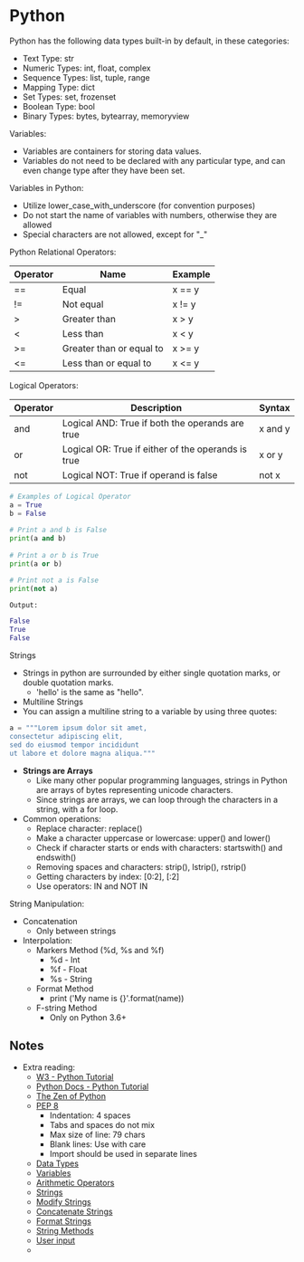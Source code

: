# Python

Python has the following data types built-in by default, in these categories:

* Text Type: str
* Numeric Types: int, float, complex
* Sequence Types: list, tuple, range
* Mapping Type: dict
* Set Types: set, frozenset
* Boolean Type: bool
* Binary Types: bytes, bytearray, memoryview

Variables:

* Variables are containers for storing data values.
* Variables do not need to be declared with any particular type, and can even change type after they have been set.

Variables in Python:

* Utilize lower_case_with_underscore (for convention purposes)
* Do not start the name of variables with numbers, otherwise they are allowed
* Special characters are not allowed, except for "_"

Python Relational Operators:

| Operator | Name | Example | 
| --- | --- | --- | 
| == | Equal | x == y |
| != | Not equal | x != y |
| > | Greater than | x > y |
| < | Less than | x < y |
| >= | Greater than or equal to |	x >= y |
| <= | Less than or equal to | x <= y | 

Logical Operators:

| Operator | Description | Syntax |
| --- | --- | --- 
| and | Logical AND: True if both the operands are true | x and y |
| or | Logical OR: True if either of the operands is true | x or y |
| not | Logical NOT: True if operand is false | not x |
```Python
# Examples of Logical Operator 
a = True
b = False
  
# Print a and b is False 
print(a and b) 
  
# Print a or b is True 
print(a or b) 

# Print not a is False 
print(not a) 
```

```Python
Output:

False
True
False
```

Strings

* Strings in python are surrounded by either single quotation marks, or double quotation marks.
  * 'hello' is the same as "hello".
* Multiline Strings
* You can assign a multiline string to a variable by using three quotes:

``` Python
a = """Lorem ipsum dolor sit amet,
consectetur adipiscing elit,
sed do eiusmod tempor incididunt
ut labore et dolore magna aliqua."""
```
* **Strings are Arrays**
  * Like many other popular programming languages, strings in Python are arrays of bytes representing unicode characters.
  * Since strings are arrays, we can loop through the characters in a string, with a for loop.
* Common operations:
  * Replace character: replace()
  * Make a character uppercase or lowercase: upper() and lower()
  * Check if character starts or ends with characters: startswith() and endswith()
  * Removing spaces and characters: strip(), lstrip(), rstrip()
  * Getting characters by index: [0:2], [:2]
  * Use operators: IN and NOT IN

String Manipulation:
* Concatenation
  * Only between strings
* Interpolation:
  * Markers Method (%d, %s and %f)
    * %d - Int
    * %f - Float
    * %s - String
  * Format Method
    * print ('My name is {}'.format(name))
  * F-string Method
    * Only on Python 3.6+
## Notes

* Extra reading:
  * [W3 - Python Tutorial](https://www.w3schools.com/python/python_intro.asp)
  * [Python Docs - Python Tutorial](https://docs.python.org/3/tutorial/index.html)
  * [The Zen of Python](https://www.python.org/dev/peps/pep-0020/)
  * [PEP 8](https://www.python.org/dev/peps/pep-0008/)
    * Indentation: 4 spaces
    * Tabs and spaces do not mix
    * Max size of line: 79 chars
    * Blank lines: Use with care
    * Import should be used in separate lines
  * [Data Types](https://www.w3schools.com/python/python_datatypes.asp)
  * [Variables](https://www.w3schools.com/python/python_variables.asp)
  * [Arithmetic Operators](https://www.geeksforgeeks.org/python-operators/)
  * [Strings](https://www.w3schools.com/python/python_strings.asp)
  * [Modify Strings](https://www.w3schools.com/python/python_strings_modify.asp)
  * [Concatenate Strings](https://www.w3schools.com/python/python_strings_concatenate.asp)
  * [Format Strings](https://www.w3schools.com/python/python_strings_format.asp)
  * [String Methods](https://www.w3schools.com/python/python_strings_methods.asp)
  * [User input](https://www.w3schools.com/python/python_user_input.asp)
  * 